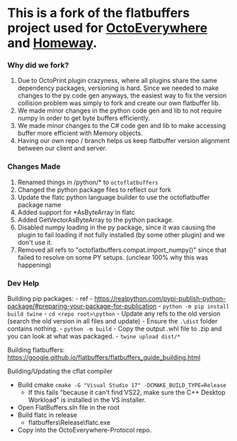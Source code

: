 
# This is a fork of the flatbuffers project used for [OctoEverywhere](https://octoeverywhere.com) and [Homeway](https://homeway.io).

### Why did we fork?
1) Due to OctoPrint plugin crazyness, where all plugins share the same dependency packages, versioning is hard. Since we needed to make changes to the py code gen anyways, the easiest way to fix the version collision problem was simply to fork and create our own flatbuffer lib.
2) We made minor changes in the python code gen and lib to not require numpy in order to get byte buffers efficiently.
3) We made minor changes to the C# code gen and lib to make accessing buffer more efficient with Memory objects.
4) Having our own repo / branch helps us keep flatbuffer version alignment between our client and server.

### Changes Made

1) Renamed things in /python/* to `octoflatbuffers`
2) Changed the python package files to reflect our fork
3) Update the flatc python language builder to use the octoflatbuffer package name
4) Added support for *AsByteArray in flatc
5) Added GetVectorAsByteArray to the python package.
6) Disabled numpy loading in the py package, since it was causing the plugin to fail loading if not fully installed (by some other plugin) and we don't use it.
7) Removed all refs to "octoflatbuffers.compat.import_numpy()" since that failed to resolve on some PY setups. (unclear 100% why this was happening)

### Dev Help

Building pip packages:
    - ref
        - https://realpython.com/pypi-publish-python-package/#preparing-your-package-for-publication
    - `python -m pip install build twine`
    - `cd <repo root>\python`
    - Update any refs to the old version (search the old version in all files and update)
    - Ensure the `.\dist` folder contains nothing.
    - `python -m build`
    - Copy the output .whl file to .zip and you can look at what was packaged.
    - `twine upload dist/*`

Building flatbuffers:
https://google.github.io/flatbuffers/flatbuffers_guide_building.html

Building/Updating the cflat compiler
- Build cmake `cmake -G "Visual Studio 17" -DCMAKE_BUILD_TYPE=Release`
    - If this fails "because it can't find VS22, make sure the C++ Desktop Workload" is installed in the VS installer.
- Open FlatBuffers.sln file in the root
- Build flatc in release
    - flatbuffers\Release\flatc.exe
- Copy into the OctoEverywhere-Protocol repo.

